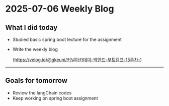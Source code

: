 # 2025-07-06 Weekly Blog

## What I did today
- Studied basic spring boot lecture for the assignment
- Write the weekly blog
  
  (https://velog.io/@gkeuni/커널아카데미-백엔드-부트캠프-15주차-)

---

## Goals for tomorrow
- Review the langChain codes
- Keep working on spring boot assignment 
